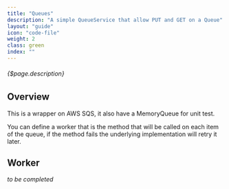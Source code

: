 ```yaml
---
title: "Queues"
description: "A simple QueueService that allow PUT and GET on a Queue"
layout: "guide"
icon: "code-file"
weight: 2
class: green
index: ""
---
```


###### {$page.description}


<article id="1">

## Overview

This is a wrapper on AWS SQS, it also have a MemoryQueue for unit test.

You can define a worker that is the method that will be called on each item of the queue, if the method fails the underlying implementation will retry it later.

</article>

<article id="2">

## Worker

*to be completed*

</article>
